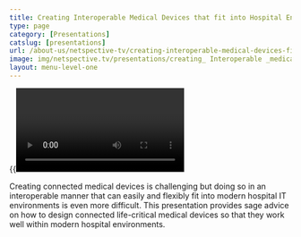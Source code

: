 ```yaml
---
title: Creating Interoperable Medical Devices that fit into Hospital Enterprise IT Environments
type: page
category: [Presentations]
catslug: [presentations]
url: /about-us/netspective-tv/creating-interoperable-medical-devices-fit-hospital-enterprise-environments/
image: img/netspective.tv/presentations/creating_ Interoperable _medical_ devices.jpg
layout: menu-level-one
---
```


{{<video e8d29a500332013137722281cf926402>}}

Creating connected medical devices is challenging but doing so in an interoperable manner that can easily and flexibly fit into modern hospital IT environments is even more difficult. This presentation provides sage advice on how to design connected life-critical medical devices so that they work well within modern hospital environments.